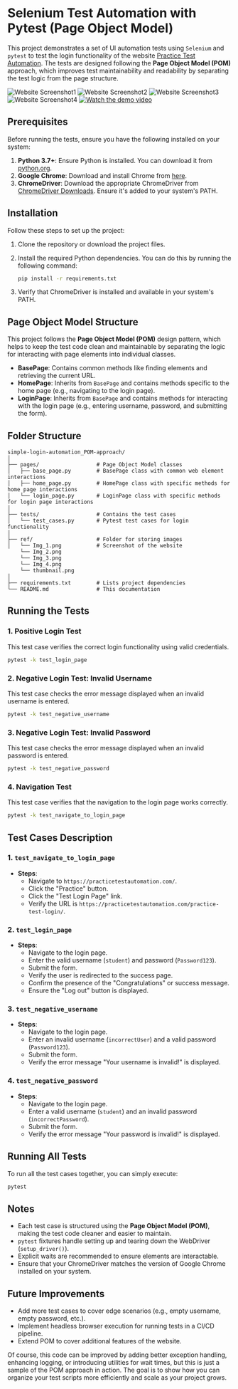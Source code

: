 # Selenium Test Automation with Pytest (Page Object Model)

This project demonstrates a set of UI automation tests using `Selenium` and `pytest` to test the login functionality of the website [Practice Test Automation](https://practicetestautomation.com/). The tests are designed following the **Page Object Model (POM)** approach, which improves test maintainability and readability by separating the test logic from the page structure.

![Website Screenshot1](ref/Img_1.png)
![Website Screenshot2](ref/Img_2.png)
![Website Screenshot3](ref/Img_3.png)
![Website Screenshot4](ref/Img_4.png)
[![Watch the demo video](https://github.com/Only1JohnN/simple-login-automation_basic-approach/raw/main/ref/thumbnail.png)](https://youtu.be/7AdCcdn0epM?si=QbgjP_CbrCrBWdkN)

## Prerequisites

Before running the tests, ensure you have the following installed on your system:

1. **Python 3.7+**: Ensure Python is installed. You can download it from [python.org](https://www.python.org/downloads/).
2. **Google Chrome**: Download and install Chrome from [here](https://www.google.com/chrome/).
3. **ChromeDriver**: Download the appropriate ChromeDriver from [ChromeDriver Downloads](https://sites.google.com/chromium.org/driver/). Ensure it's added to your system's PATH.

## Installation

Follow these steps to set up the project:

1. Clone the repository or download the project files.

2. Install the required Python dependencies. You can do this by running the following command:

    ```bash
    pip install -r requirements.txt
    ```

3. Verify that ChromeDriver is installed and available in your system's PATH.

## Page Object Model Structure

This project follows the **Page Object Model (POM)** design pattern, which helps to keep the test code clean and maintainable by separating the logic for interacting with page elements into individual classes.

- **BasePage**: Contains common methods like finding elements and retrieving the current URL.
- **HomePage**: Inherits from `BasePage` and contains methods specific to the home page (e.g., navigating to the login page).
- **LoginPage**: Inherits from `BasePage` and contains methods for interacting with the login page (e.g., entering username, password, and submitting the form).

## Folder Structure

```
simple-login-automation_POM-approach/
│
├── pages/                  # Page Object Model classes
│   ├── base_page.py        # BasePage class with common web element interactions
│   ├── home_page.py        # HomePage class with specific methods for home page interactions
│   └── login_page.py       # LoginPage class with specific methods for login page interactions
│
├── tests/                  # Contains the test cases
│   └── test_cases.py       # Pytest test cases for login functionality
│
├── ref/                    # Folder for storing images
│   └── Img_1.png           # Screenshot of the website
    └── Img_2.png
    └── Img_3.png
    └── Img_4.png
    └── thumbnail.png
│
├── requirements.txt        # Lists project dependencies
└── README.md               # This documentation
```

## Running the Tests

### 1. Positive Login Test

This test case verifies the correct login functionality using valid credentials.

```bash
pytest -k test_login_page
```

### 2. Negative Login Test: Invalid Username

This test case checks the error message displayed when an invalid username is entered.

```bash
pytest -k test_negative_username
```

### 3. Negative Login Test: Invalid Password

This test case checks the error message displayed when an invalid password is entered.

```bash
pytest -k test_negative_password
```

### 4. Navigation Test

This test case verifies that the navigation to the login page works correctly.

```bash
pytest -k test_navigate_to_login_page
```

## Test Cases Description

### 1. `test_navigate_to_login_page`

- **Steps**:
  - Navigate to `https://practicetestautomation.com/`.
  - Click the "Practice" button.
  - Click the "Test Login Page" link.
  - Verify the URL is `https://practicetestautomation.com/practice-test-login/`.

### 2. `test_login_page`

- **Steps**:
  - Navigate to the login page.
  - Enter the valid username (`student`) and password (`Password123`).
  - Submit the form.
  - Verify the user is redirected to the success page.
  - Confirm the presence of the "Congratulations" or success message.
  - Ensure the "Log out" button is displayed.

### 3. `test_negative_username`

- **Steps**:
  - Navigate to the login page.
  - Enter an invalid username (`incorrectUser`) and a valid password (`Password123`).
  - Submit the form.
  - Verify the error message "Your username is invalid!" is displayed.

### 4. `test_negative_password`

- **Steps**:
  - Navigate to the login page.
  - Enter a valid username (`student`) and an invalid password (`incorrectPassword`).
  - Submit the form.
  - Verify the error message "Your password is invalid!" is displayed.

## Running All Tests

To run all the test cases together, you can simply execute:

```bash
pytest
```

## Notes

- Each test case is structured using the **Page Object Model (POM)**, making the test code cleaner and easier to maintain.
- `pytest` fixtures handle setting up and tearing down the WebDriver (`setup_driver()`).
- Explicit waits are recommended to ensure elements are interactable.
- Ensure that your ChromeDriver matches the version of Google Chrome installed on your system.

## Future Improvements

- Add more test cases to cover edge scenarios (e.g., empty username, empty password, etc.).
- Implement headless browser execution for running tests in a CI/CD pipeline.
- Extend POM to cover additional features of the website.

Of course, this code can be improved by adding better exception handling, enhancing logging, or introducing utilities for wait times, but this is just a sample of the POM approach in action. The goal is to show how you can organize your test scripts more efficiently and scale as your project grows.
